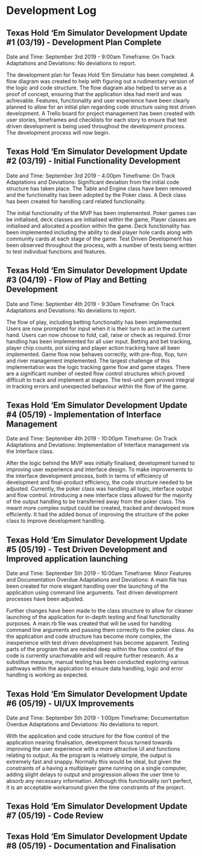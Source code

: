 # Development Log
## Texas Hold ‘Em Simulator Development Update #1 (03/19) - Development Plan Complete
Date and Time: September 3rd 2019 - 9:00am
Timeframe: On Track
Adaptations and Deviations: No deviations to report.

The development plan for Texas Hold ‘Em Simulator has been completed. 
A flow diagram was created to help with figuring out a rudimentary version of the logic and code structure. The flow diagram also helped to serve as a proof of concept, ensuring that the application idea had merit and was achievable. Features, functionality and user experience have been clearly planned to allow for an initial plan regarding code structure using test driven development. A Trello board for project management has been created with user stories, timeframes and checklists for each story to ensure that test driven development is being used throughout the development process.  The development  process will now begin.

##  Texas Hold ‘Em Simulator Development Update #2 (03/19) - Initial Functionality Development
Date and Time: September 3rd 2019 - 4:00pm
Timeframe: On Track
Adaptations and Deviations: Significant deviation from the initial code structure has taken place. The Table and Engine class have been removed and the functionality has been adopted by the Poker class. A Deck class has been created for handling card related functionality.

The initial functionality of the MVP has been implemented. Poker games can be initialised, deck classes are initialised within the game, Player classes are initialised and allocated a position within the game. Deck functionality has been implemented including the ability to deal player hole cards along with community cards at each stage of the game. Test Driven Development has been observed throughout the process, with a number of tests being written to test individual functions and features.

##  Texas Hold ‘Em Simulator Development Update #3 (04/19) - Flow of Play and Betting Development
Date and Time: September 4th 2019 - 9:30am
Timeframe: On Track
Adaptations and Deviations: No deviations to report.

The flow of play, including betting functionality has been implemented.
Users are now prompted for input when it is their turn to act in the current hand. Users can now choose to fold, call, raise or check as required. Error handling has been implemented for all user input. Betting and bet tracking, player chip counts, pot sizing and player action tracking have all been implemented. Game flow now behaves correctly, with pre-flop, flop, turn and river management implemented.
The largest challenge of this implementation was the logic tracking game flow and game stages. There are a significant number of nested flow control structures which proved difficult to track and implement at stages. The test-unit gem proved integral in tracking errors and unexpected behaviour within the flow of the game.

##  Texas Hold ‘Em Simulator Development Update #4 (05/19) - Implementation of Interface Management
Date and Time: September 4th 2019 - 10:00pm
Timeframe: On Track
Adaptations and Deviations: Implementation of Interface management via the Interface class.

After the logic behind the MVP was initially finalised, development turned to improving user experience and interface design. To make improvements to the interface development process, both in terms of efficiency of development and final-product efficiency, the code structure needed to be adjusted. Currently, the poker class was handling all logic, interface output and flow control. Introducing a new interface class allowed for the majority of the output handling to be transferred away from the poker class. This meant more complex output could be created, tracked and developed more efficiently. It had the added bonus of improving the structure of the poker class to improve development handling. 

##  Texas Hold ‘Em Simulator Development Update #5 (05/19) - Test Driven Development and Improved application launching
Date and Time: September 5th 2019 - 10:00am
Timeframe: Minor Features and Documentation Overdue
Adaptations and Deviations: A main file has been created for more elegant handling over the launching of the application using command line arguments. Test driven development processes have been adjusted.

Further changes have been made to the class structure to allow for cleaner launching of the application for in-depth testing and final functionality purposes. A main.rb file was created that will be used for handling command line arguments and passing them correctly to the poker class. As the application and code structure has become more complex, the inexperience with test driven development has become apparent. Testing parts of the program that are nested deep within the flow control of the code is currently unachievable and will require further research. As a substitue measure, manual testing has been conducted exploring various pathways within the applcation to ensure data handling, logic and error handling is working as expected.

##  Texas Hold ‘Em Simulator Development Update #6 (05/19) - UI/UX Improvements
Date and Time: September 5th 2019 - 1:00pm
Timeframe: Documentation Overdue
Adaptations and Deviations: No deviations to report.

With the application and code structure for the flow control of the application nearing finalisation, development focus turned towards improving the user experience with a more attractive UI and functions relating to output. As the program is relatively simple, the output is extremely fast and snappy. Normally this would be ideal, but given the constraints of a having a multiplayer game running on a single computer, adding slight delays to output and progression allows the user time to absorb any necessary information. Although this functionality isn't perfect, it is an acceptable workaround given the time constraints of the project.

##  Texas Hold ‘Em Simulator Development Update #7 (05/19) - Code Review


##  Texas Hold ‘Em Simulator Development Update #8 (05/19) - Documentation and Finalisation

